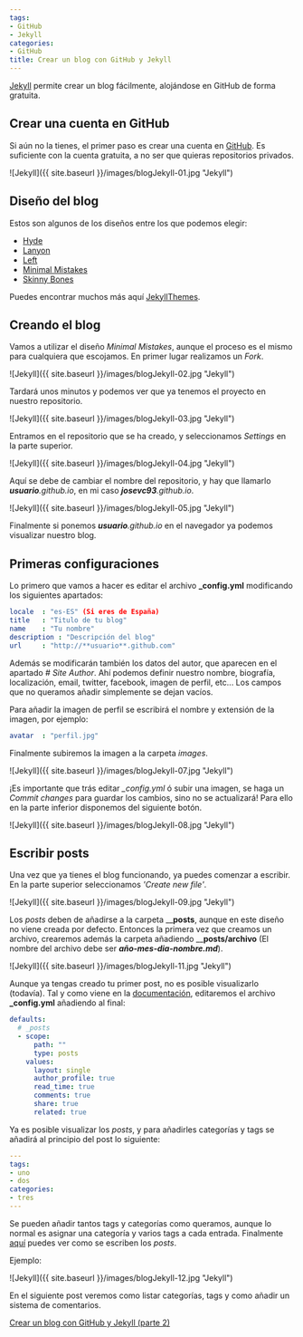 ```yaml
---
tags:
- GitHub
- Jekyll
categories:
- GitHub
title: Crear un blog con GitHub y Jekyll
---
```

[Jekyll](http://jekyllrb.com/) permite crear un blog fácilmente, alojándose en GitHub de forma gratuita. 

## Crear una cuenta en GitHub

Si aún no la tienes, el primer paso es crear una cuenta en [GitHub](https://github.com/). Es suficiente con la cuenta gratuita, a no ser que quieras repositorios privados.

![Jekyll]({{ site.baseurl }}/images/blogJekyll-01.jpg "Jekyll")

## Diseño del blog

Estos son algunos de los diseños entre los que podemos elegir:

* [Hyde](https://github.com/poole/hyde)
* [Lanyon](https://github.com/poole/lanyon)
* [Left](https://github.com/holman/left)
* [Minimal Mistakes](https://github.com/mmistakes/minimal-mistakes)
* [Skinny Bones](https://github.com/mmistakes/skinny-bones-jekyll)

Puedes encontrar muchos más aquí [JekyllThemes](http://jekyllthemes.org/).

## Creando el blog

Vamos a utilizar el diseño *Minimal Mistakes*, aunque el proceso es el mismo para cualquiera que escojamos. En primer lugar realizamos un *Fork*.

![Jekyll]({{ site.baseurl }}/images/blogJekyll-02.jpg "Jekyll")

Tardará unos minutos y podemos ver que ya tenemos el proyecto en nuestro repositorio.

![Jekyll]({{ site.baseurl }}/images/blogJekyll-03.jpg "Jekyll")

Entramos en el repositorio que se ha creado, y seleccionamos *Settings* en la parte superior.

![Jekyll]({{ site.baseurl }}/images/blogJekyll-04.jpg "Jekyll")

Aquí se debe de cambiar el nombre del repositorio, y hay que llamarlo _**usuario**.github.io_, en mi caso _**josevc93**.github.io_.

![Jekyll]({{ site.baseurl }}/images/blogJekyll-05.jpg "Jekyll")

Finalmente si ponemos _**usuario**.github.io_ en el navegador ya podemos visualizar nuestro blog.

## Primeras configuraciones

Lo primero que vamos a hacer es editar el archivo **_config.yml** modificando los siguientes apartados:

```yml
locale  : "es-ES" (Si eres de España)
title   : "Titulo de tu blog"
name    : "Tu nombre"
description : "Descripción del blog"
url     : "http://**usuario**.github.com"
```

Además se modificarán también los datos del autor, que aparecen en el apartado *# Site Author*. Ahí podemos definir nuestro nombre, biografía, localización, email, twitter, facebook, imagen de perfil, etc... Los campos que no queramos añadir simplemente se dejan vacíos. 

Para añadir la imagen de perfil se escribirá el nombre y extensión de la imagen, por ejemplo:

```yml
avatar  : "perfil.jpg"
```

Finalmente subiremos la imagen a la carpeta *images*.

![Jekyll]({{ site.baseurl }}/images/blogJekyll-07.jpg "Jekyll")

¡Es importante que trás editar *_config.yml* ó subir una imagen, se haga un *Commit changes* para guardar los cambios, sino no se actualizará! Para ello en la parte inferior disponemos del siguiente botón.

![Jekyll]({{ site.baseurl }}/images/blogJekyll-08.jpg "Jekyll")

## Escribir posts

Una vez que ya tienes el blog funcionando, ya puedes comenzar a escribir. En la parte superior seleccionamos *'Create new file'*.

![Jekyll]({{ site.baseurl }}/images/blogJekyll-09.jpg "Jekyll")

Los *posts* deben de añadirse a la carpeta ____posts__, aunque en este diseño no viene creada por defecto. Entonces la primera vez que creamos un archivo, crearemos además la carpeta añadiendo ____posts/archivo__ (El nombre del archivo debe ser **_año-mes-dia-nombre.md_**).

![Jekyll]({{ site.baseurl }}/images/blogJekyll-11.jpg "Jekyll")

Aunque ya tengas creado tu primer post, no es posible visualizarlo (todavía). Tal y como viene en la [documentación](https://mmistakes.github.io/minimal-mistakes/docs/posts/), editaremos el archivo **_config.yml** añadiendo al final:

```yml
defaults:
  # _posts
  - scope:
      path: ""
      type: posts
    values:
      layout: single
      author_profile: true
      read_time: true
      comments: true
      share: true
      related: true
```

Ya es posible visualizar los *posts*, y para añadirles categorías y tags se añadirá al principio del post lo siguiente:

```yml
---
tags:
- uno
- dos
categories:
- tres
---
```

Se pueden añadir tantos tags y categorías como queramos, aunque lo normal es asignar una categoría y varios tags a cada entrada. Finalmente [aquí](https://github.com/adam-p/markdown-here/wiki/Markdown-Cheatsheet) puedes ver como se escriben los *posts*.

Ejemplo:

![Jekyll]({{ site.baseurl }}/images/blogJekyll-12.jpg "Jekyll")

En el siguiente post veremos como listar categorías, tags y como añadir un sistema de comentarios. 

[Crear un blog con GitHub y Jekyll (parte 2)](http://www.josemanuelvazquez.es/github/Crear-Blog-Github-Jekyll-2/)
